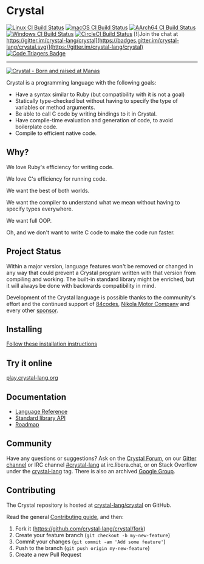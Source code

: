 # Crystal

[![Linux CI Build Status](https://github.com/crystal-lang/crystal/workflows/Linux%20CI/badge.svg)](https://github.com/crystal-lang/crystal/actions?query=workflow%3A%22Linux+CI%22+event%3Apush+branch%3Amaster)
[![macOS CI Build Status](https://github.com/crystal-lang/crystal/workflows/macOS%20CI/badge.svg)](https://github.com/crystal-lang/crystal/actions?query=workflow%3A%22macOS+CI%22+event%3Apush+branch%3Amaster)
[![AArch64 CI Build Status](https://github.com/crystal-lang/crystal/workflows/AArch64%20CI/badge.svg)](https://github.com/crystal-lang/crystal/actions?query=workflow%3A%22AArch64+CI%22+event%3Apush+branch%3Amaster)
[![Windows CI Build Status](https://github.com/crystal-lang/crystal/workflows/Windows%20CI/badge.svg)](https://github.com/crystal-lang/crystal/actions?query=workflow%3A%22Windows+CI%22+event%3Apush+branch%3Amaster)
[![CircleCI Build Status](https://circleci.com/gh/crystal-lang/crystal/tree/master.svg?style=shield)](https://circleci.com/gh/crystal-lang/crystal)
[![Join the chat at https://gitter.im/crystal-lang/crystal](https://badges.gitter.im/crystal-lang/crystal.svg)](https://gitter.im/crystal-lang/crystal)
[![Code Triagers Badge](https://www.codetriage.com/crystal-lang/crystal/badges/users.svg)](https://www.codetriage.com/crystal-lang/crystal)

---

[![Crystal - Born and raised at Manas](https://cloud.githubusercontent.com/assets/209371/13291809/022e2360-daf8-11e5-8be7-d02c1c8b38fb.png)](https://manas.tech/)

Crystal is a programming language with the following goals:

* Have a syntax similar to Ruby (but compatibility with it is not a goal)
* Statically type-checked but without having to specify the type of variables or method arguments.
* Be able to call C code by writing bindings to it in Crystal.
* Have compile-time evaluation and generation of code, to avoid boilerplate code.
* Compile to efficient native code.

Why?
----

We love Ruby's efficiency for writing code.

We love C's efficiency for running code.

We want the best of both worlds.

We want the compiler to understand what we mean without having to specify types everywhere.

We want full OOP.

Oh, and we don't want to write C code to make the code run faster.

Project Status
--------------

Within a major version, language features won't be removed or changed in any way that could prevent a Crystal program written with that version from compiling and working. The built-in standard library might be enriched, but it will always be done with backwards compatibility in mind.

Development of the Crystal language is possible thanks to the community's effort and the continued support of [84codes](https://www.84codes.com/), [Nikola Motor Company](https://nikolamotor.com/) and every other [sponsor](https://crystal-lang.org/sponsors).

Installing
----------

[Follow these installation instructions](https://crystal-lang.org/install)

Try it online
-------------

[play.crystal-lang.org](https://play.crystal-lang.org/)

Documentation
-------------

* [Language Reference](http://crystal-lang.org/reference)
* [Standard library API](https://crystal-lang.org/api)
* [Roadmap](https://github.com/crystal-lang/crystal/wiki/Roadmap)

Community
---------

Have any questions or suggestions? Ask on the [Crystal Forum](https://forum.crystal-lang.org), on our [Gitter channel](https://gitter.im/crystal-lang/crystal) or IRC channel [#crystal-lang](https://web.libera.chat/#crystal-lang) at irc.libera.chat, or on Stack Overflow under the [crystal-lang](http://stackoverflow.com/questions/tagged/crystal-lang) tag. There is also an archived [Google Group](https://groups.google.com/forum/?fromgroups#!forum/crystal-lang).

Contributing
------------

The Crystal repository is hosted at [crystal-lang/crystal](https://github.com/crystal-lang/crystal) on GitHub.

Read the general [Contributing guide](https://github.com/crystal-lang/crystal/blob/master/CONTRIBUTING.md), and then:

1. Fork it (<https://github.com/crystal-lang/crystal/fork>)
2. Create your feature branch (`git checkout -b my-new-feature`)
3. Commit your changes (`git commit -am 'Add some feature'`)
4. Push to the branch (`git push origin my-new-feature`)
5. Create a new Pull Request
